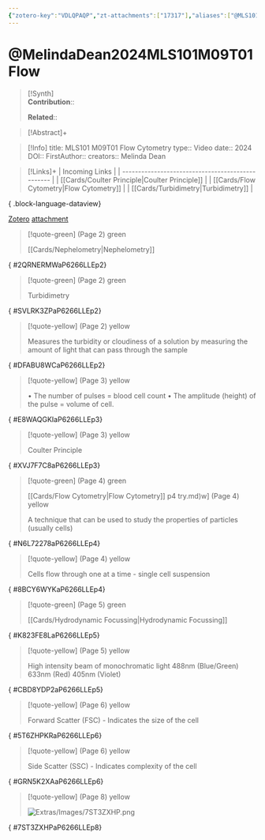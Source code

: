 ```yaml
---
{"zotero-key":"VDLQPAQP","zt-attachments":["17317"],"aliases":["@MLS101 M09T01 Flow Cytometry"],"keywords":["✅"],"FirstAuthor":"[[ Melinda Dean]]","tags":["source/video","Uni/MLS101"],"dg-publish":true,"permalink":"/sources/video/melinda-dean2024-mls-101-m09-t01-flow/","dgPassFrontmatter":true}
---
```


# @MelindaDean2024MLS101M09T01Flow

>[!Synth]  
>**Contribution**::  
>  
>**Related**:: 
>  

> [!Abstract]+
> 

> [!Info]
> title: MLS101 M09T01 Flow Cytometry
> type:: Video 
> date:: 2024
> DOI:: 
> FirstAuthor:: 
> creators:: Melinda Dean

> [!Links]+
>  | Incoming Links                                    |
> | ------------------------------------------------- |
> | [[Cards/Coulter Principle\|Coulter Principle]] |
> | [[Cards/Flow Cytometry\|Flow Cytometry]]       |
> | [[Cards/Turbidimetry\|Turbidimetry]]           |
> 
{ .block-language-dataview}


[Zotero](zotero://select/library/items/VDLQPAQP) [attachment](<file:///Users/nathanmaxwell/Zotero/storage/P6266LLE/Melinda%20Dean%20-%202024%20-%20MLS101%20M09T01%20Flow%20Cytometry.pdf>)

> [!quote-green] (Page 2) green
> 
> [[Cards/Nephelometry\|Nephelometry]]
>
{ #2QRNERMWaP6266LLEp2}


> [!quote-green] (Page 2) green
> 
> Turbidimetry
>
{ #SVLRK3ZPaP6266LLEp2}


> [!quote-yellow] (Page 2) yellow
> 
> Measures the turbidity or cloudiness of a solution by measuring the amount of light that can pass through the sample
>
{ #DFABU8WCaP6266LLEp2}


> [!quote-yellow] (Page 3) yellow
> 
> • The number of pulses = blood cell count • The amplitude (height) of the pulse = volume of cell.
>
{ #E8WAQGKIaP6266LLEp3}


> [!quote-yellow] (Page 3) yellow
> 
> Coulter Principle
>
{ #XVJ7F7C8aP6266LLEp3}


> [!quote-green] (Page 4) green
> 
> [[Cards/Flow Cytometry\|Flow Cytometry]]
> [](Annulus%20Fibrosus.md)p4
[](Oppression.md)try.md)w] (Page 4) yellow
> 
> A technique that can be used to study the properties of particles (usually cells)
>
{ #N6L72278aP6266LLEp4}


> [!quote-yellow] (Page 4) yellow
> 
> Cells flow through one at a time - single cell suspension
>
{ #8BCY6WYKaP6266LLEp4}


> [!quote-green] (Page 5) green
> 
> [[Cards/Hydrodynamic Focussing\|Hydrodynamic Focussing]]
>
{ #K823FE8LaP6266LLEp5}


> [!quote-yellow] (Page 5) yellow
> 
> High intensity beam of monochromatic light 488nm (Blue/Green) 633nm (Red) 405nm (Violet)
>
{ #CBD8YDP2aP6266LLEp5}


> [!quote-yellow] (Page 6) yellow
> 
> Forward Scatter (FSC) - Indicates the size of the cell
>
{ #5T6ZHPKRaP6266LLEp6}


> [!quote-yellow] (Page 6) yellow
> 
> Side Scatter (SSC) - Indicates complexity of the cell
>
{ #GRN5K2XAaP6266LLEp6}


> [!quote-yellow] (Page 8) yellow
> 
> ![Extras/Images/7ST3ZXHP.png](/img/user/Extras/Images/7ST3ZXHP.png)
>
{ #7ST3ZXHPaP6266LLEp8}

